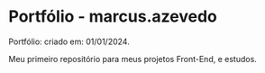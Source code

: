# Portfólio - marcus.azevedo

Portfólio: criado em: 01/01/2024.

Meu primeiro repositório para meus projetos Front-End, e estudos.
